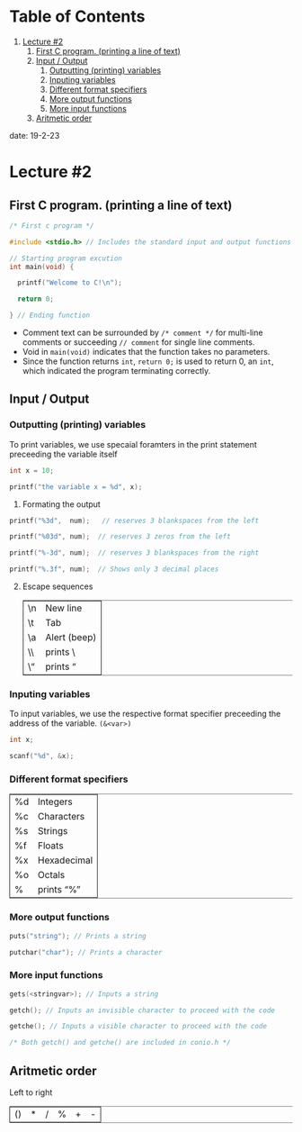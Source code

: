 
# Table of Contents

1.  [Lecture #2](#orgc90d9fc)
    1.  [First C program. (printing a line of text)](#org99e109e)
    2.  [Input / Output](#org14020a6)
        1.  [Outputting (printing) variables](#org9fc9d79)
        2.  [Inputing variables](#org38cdb8f)
        3.  [Different format specifiers](#orga0435d5)
        4.  [More output functions](#org4af4c4e)
        5.  [More input functions](#org4ad0efb)
    3.  [Aritmetic order](#org981e0a9)

date: 19-2-23


<a id="orgc90d9fc"></a>

# Lecture #2


<a id="org99e109e"></a>

## First C program. (printing a line of text)

```c
/* First c program */

#include <stdio.h> // Includes the standard input and output functions

// Starting program excution
int main(void) {

  printf("Welcome to C!\n");

  return 0;

} // Ending function
```

-   Comment text can be surrounded by `/* comment */` for multi-line comments or succeeding `// comment` for single line comments.
-   Void in `main(void)` indicates that the function takes no parameters.
-   Since the function returns `int`, `return 0;` is used to return 0, an `int`, which indicated the program terminating correctly.


<a id="org14020a6"></a>

## Input / Output


<a id="org9fc9d79"></a>

### Outputting (printing) variables

To print variables, we use specaial foramters in the print statement preceeding the variable itself

```c 
int x = 10;

printf("the variable x = %d", x);
```

1.  Formating the output

```c
printf("%3d",  num);   // reserves 3 blankspaces from the left

printf("%03d", num);  // reserves 3 zeros from the left

printf("%-3d", num);  // reserves 3 blankspaces from the right

printf("%.3f", num);  // Shows only 3 decimal places
```
 
2.  Escape sequences

    <table border="2" cellspacing="0" cellpadding="6" rules="groups" frame="hsides">
    
    
    <colgroup>
    <col  class="org-left" />
    
    <col  class="org-left" />
    </colgroup>
    <tbody>
    <tr>
    <td class="org-left">\n</td>
    <td class="org-left">New line</td>
    </tr>
    
    
    <tr>
    <td class="org-left">\t</td>
    <td class="org-left">Tab</td>
    </tr>
    
    
    <tr>
    <td class="org-left">\a</td>
    <td class="org-left">Alert (beep)</td>
    </tr>
    
    
    <tr>
    <td class="org-left">\\</td>
    <td class="org-left">prints \</td>
    </tr>
    
    
    <tr>
    <td class="org-left">\&ldquo;</td>
    <td class="org-left">prints &ldquo;</td>
    </tr>
    </tbody>
    </table>


<a id="org38cdb8f"></a>

### Inputing variables

To input variables, we use the respective format specifier preceeding the address of the variable. `(&<var>)`

```c
int x;

scanf("%d", &x);
```

<a id="orga0435d5"></a>

### Different format specifiers

<table border="2" cellspacing="0" cellpadding="6" rules="groups" frame="hsides">


<colgroup>
<col  class="org-left" />

<col  class="org-left" />
</colgroup>
<tbody>
<tr>
<td class="org-left">%d</td>
<td class="org-left">Integers</td>
</tr>


<tr>
<td class="org-left">%c</td>
<td class="org-left">Characters</td>
</tr>


<tr>
<td class="org-left">%s</td>
<td class="org-left">Strings</td>
</tr>


<tr>
<td class="org-left">%f</td>
<td class="org-left">Floats</td>
</tr>


<tr>
<td class="org-left">%x</td>
<td class="org-left">Hexadecimal</td>
</tr>


<tr>
<td class="org-left">%o</td>
<td class="org-left">Octals</td>
</tr>


<tr>
<td class="org-left">%</td>
<td class="org-left">prints &ldquo;%&rdquo;</td>
</tr>
</tbody>
</table>


<a id="org4af4c4e"></a>

### More output functions

```c 
puts("string"); // Prints a string

putchar("char"); // Prints a character
```

<a id="org4ad0efb"></a>

### More input functions

```c 
gets(<stringvar>); // Inputs a string

getch(); // Inputs an invisible character to proceed with the code

getche(); // Inputs a visible character to proceed with the code

/* Both getch() and getche() are included in conio.h */
```

<a id="org981e0a9"></a>

## Aritmetic order

Left to right 

<table border="2" cellspacing="0" cellpadding="6" rules="groups" frame="hsides">


<colgroup>
<col  class="org-left" />

<col  class="org-left" />

<col  class="org-left" />

<col  class="org-left" />

<col  class="org-left" />

<col  class="org-left" />
</colgroup>
<tbody>
<tr>
<td class="org-left">()</td>
<td class="org-left">*</td>
<td class="org-left">/</td>
<td class="org-left">%</td>
<td class="org-left">+</td>
<td class="org-left">-</td>
</tr>
</tbody>
</table>

